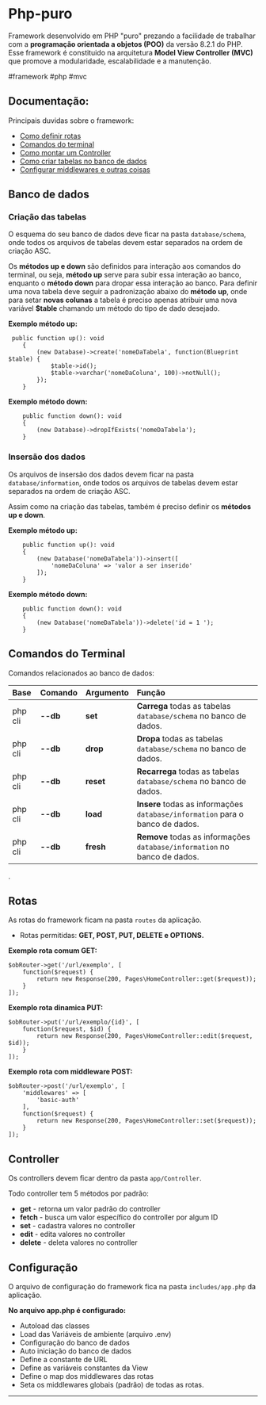 # Php-puro
Framework desenvolvido em PHP "puro" prezando a facilidade de trabalhar com a __programação orientada a objetos (POO)__ da versão 8.2.1 do PHP.
Esse framework é constituido na arquitetura __Model View Controller (MVC)__ que promove a modularidade, escalabilidade e a manutenção.

#framework #php #mvc

<a name="ancora"></a>
## Documentação:
Principais duvidas sobre o framework:

- [Como definir rotas](#rotas)
- [Comandos do terminal](#comandos)
- [Como montar um Controller](#controller)
  <a id="database"></a>
- [Como criar tabelas no banco de dados](#database)
- [Configurar middlewares e outras coisas](#config)

## Banco de dados

### Criação das tabelas
O esquema do seu banco de dados deve ficar na pasta `database/schema`, onde todos os arquivos de tabelas devem estar separados na ordem de criação ASC.

Os __métodos up e down__ são definidos para interação aos comandos do terminal, ou seja, __método up__ serve para subir essa interação ao banco, enquanto o __método down__ para dropar essa interação ao banco. 
Para definir uma nova tabela deve seguir a padronização abaixo do __método up__, onde para setar __novas colunas__ a tabela é preciso apenas atribuir uma nova variável __$table__ chamando um método do tipo de dado desejado.

__Exemplo método up:__
```
 public function up(): void
    {
        (new Database)->create('nomeDaTabela', function(Blueprint $table) {
            $table->id();
            $table->varchar('nomeDaColuna', 100)->notNull();
        });
    }

```

__Exemplo método down:__

```
    public function down(): void
    {
        (new Database)->dropIfExists('nomeDaTabela');
    }

```
### Insersão dos dados

Os arquivos de insersão dos dados devem ficar na pasta `database/information`, onde todos os arquivos de tabelas devem estar separados na ordem de criação ASC.

Assim como na criação das tabelas, também é preciso definir os __métodos up e down__.

__Exemplo método up:__
```
    public function up(): void
    {
        (new Database('nomeDaTabela'))->insert([
            'nomeDaColuna' => 'valor a ser inserido'
        ]);
    }
```

__Exemplo método down:__
<a id="comandos"></a>
```
    public function down(): void
    {
        (new Database('nomeDaTabela'))->delete('id = 1 ');
    }
```

## Comandos do Terminal

Comandos relacionados ao banco de dados:

| Base        | Comando  | Argumento    | Função                                                                                     |
| :---------- | -------- | ------------ | :----------------------------------------------------------------------------------------- |
| php cli     | __--db__ | __set__      |	__Carrega__ todas as tabelas `database/schema` no banco de dados.                 |
| php cli     | __--db__ | __drop__     | __Dropa__ todas as tabelas `database/schema` no banco de dados.                   |
| php cli     | __--db__ | __reset__    |	__Recarrega__ todas as tabelas `database/schema` no banco de dados.               |
| php cli     | __--db__ | __load__     | __Insere__ todas as informações `database/information` para o banco de dados.     |
| php cli     | __--db__ | __fresh__    |	__Remove__ todas as informações `database/information` no banco de dados.         |

<a id="rotas"></a>

.

## Rotas

As rotas do framework ficam na pasta `routes` da aplicação. 

* Rotas permitidas: __GET, POST, PUT, DELETE e OPTIONS.__

__Exemplo rota comum GET:__
```
$obRouter->get('/url/exemplo', [
    function($request) {
        return new Response(200, Pages\HomeController::get($request));
    }
]);
```

__Exemplo rota dinamica PUT:__
```
$obRouter->put('/url/exemplo/{id}', [
    function($request, $id) {
        return new Response(200, Pages\HomeController::edit($request, $id));
    }
]);
```

__Exemplo rota com middleware POST:__
```
$obRouter->post('/url/exemplo', [
    'middlewares' => [
        'basic-auth'
    ],
    function($request) {
        return new Response(200, Pages\HomeController::set($request));
    }
]);
```

<a id="controller"></a>

## Controller

Os controllers devem ficar dentro da pasta `app/Controller`.

Todo controller tem 5 métodos por padrão:
* __get__ - retorna um valor padrão do controller
* __fetch__ - busca um valor específico do controller por algum ID
* __set__ - cadastra valores no controller
* __edit__ - edita valores no controller
* __delete__ - deleta valores no controller

<a id="config"></a>

## Configuração

O arquivo de configuração do framework fica na pasta `includes/app.php` da aplicação.

__No arquivo app.php é configurado:__

* Autoload das classes
* Load das Variáveis de ambiente (arquivo .env)
* Configuração do banco de dados
* Auto iniciação do banco de dados
* Define a constante de URL
* Define as variáveis constantes da View
* Define o map dos middlewares das rotas
* Seta os middlewares globais (padrão) de todas as rotas.
  
**********************************************
